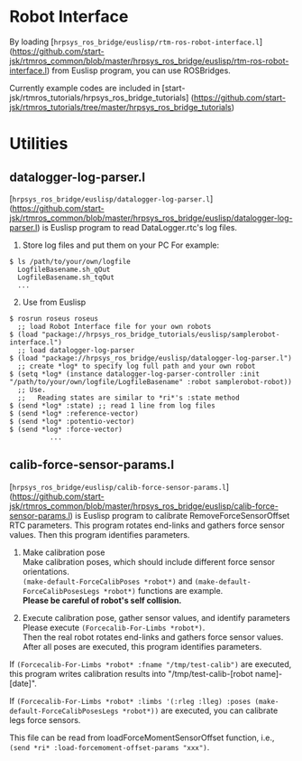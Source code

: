 # Robot Interface
  By loading [``hrpsys_ros_bridge/euslisp/rtm-ros-robot-interface.l``] (https://github.com/start-jsk/rtmros_common/blob/master/hrpsys_ros_bridge/euslisp/rtm-ros-robot-interface.l) from Euslisp program, 
  you can use ROSBridges. 

  Currently example codes are included in [start-jsk/rtmros_tutorials/hrpsys_ros_bridge_tutorials] (https://github.com/start-jsk/rtmros_tutorials/tree/master/hrpsys_ros_bridge_tutorials)
  
# Utilities
## datalogger-log-parser.l
  [``hrpsys_ros_bridge/euslisp/datalogger-log-parser.l``] (https://github.com/start-jsk/rtmros_common/blob/master/hrpsys_ros_bridge/euslisp/datalogger-log-parser.l)
  is Euslisp program to read DataLogger.rtc's log files. 

1. Store log files and put them on your PC 
For example:
```
$ ls /path/to/your/own/logfile
  LogfileBasename.sh_qOut
  LogfileBasename.sh_tqOut
  ...
```
2. Use from Euslisp
```
$ rosrun roseus roseus
  ;; load Robot Interface file for your own robots
$ (load "package://hrpsys_ros_bridge_tutorials/euslisp/samplerobot-interface.l")
  ;; load datalogger-log-parser
$ (load "package://hrpsys_ros_bridge/euslisp/datalogger-log-parser.l")
  ;; create *log* to specify log full path and your own robot
$ (setq *log* (instance datalogger-log-parser-controller :init "/path/to/your/own/logfile/LogfileBasename" :robot samplerobot-robot))
  ;; Use. 
  ;;   Reading states are similar to *ri*'s :state method
$ (send *log* :state) ;; read 1 line from log files
$ (send *log* :reference-vector)
$ (send *log* :potentio-vector)
$ (send *log* :force-vector)
          ...
```

## calib-force-sensor-params.l
  [``hrpsys_ros_bridge/euslisp/calib-force-sensor-params.l``] (https://github.com/start-jsk/rtmros_common/blob/master/hrpsys_ros_bridge/euslisp/calib-force-sensor-params.l)
  is Euslisp program to calibrate RemoveForceSensorOffset RTC parameters. 
  This program rotates end-links and gathers force sensor values. 
  Then this program identifies parameters. 

1. Make calibration pose  
  Make calibration poses, which should include different force sensor orientations.  
  ``(make-default-ForceCalibPoses *robot*)`` and ``(make-default-ForceCalibPosesLegs *robot*)`` functions are example.  
  **Please be careful of robot's self collision.**

2. Execute calibration pose, gather sensor values, and identify parameters  
  Please execute ``(Forcecalib-For-Limbs *robot*)``.  
  Then the real robot rotates end-links and gathers force sensor values.  
  After all poses are executed, this program identifies parameters.  

  If ``(Forcecalib-For-Limbs *robot* :fname "/tmp/test-calib")`` are executed, 
  this program writes calibration results into "/tmp/test-calib-[robot name]-[date]".

  If ``(Forcecalib-For-Limbs *robot* :limbs '(:rleg :lleg) :poses (make-default-ForceCalibPosesLegs *robot*))`` are executed, 
  you can calibrate legs force sensors.
  
  This file can be read from loadForceMomentSensorOffset function, i.e., ``(send *ri* :load-forcemoment-offset-params "xxx")``.
